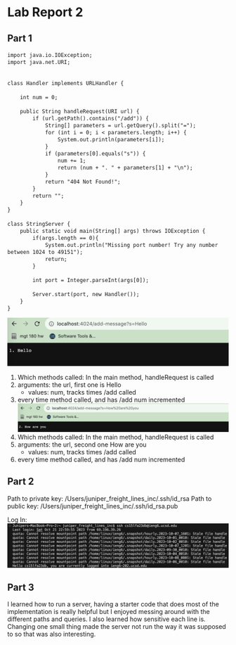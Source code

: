 # Lab Report 2

## Part 1
```
import java.io.IOException;
import java.net.URI;


class Handler implements URLHandler {

    int num = 0;

    public String handleRequest(URI url) {
        if (url.getPath().contains("/add")) {
            String[] parameters = url.getQuery().split("=");
            for (int i = 0; i < parameters.length; i++) {
                System.out.println(parameters[i]);
            }
            if (parameters[0].equals("s")) {
                num += 1;
                return (num + ". " + parameters[1] + "\n");    
            }
            return "404 Not Found!";
        }
        return "";
    }
}
    
class StringServer {
    public static void main(String[] args) throws IOException {
        if(args.length == 0){
            System.out.println("Missing port number! Try any number between 1024 to 49151");
            return;
        }

        int port = Integer.parseInt(args[0]);

        Server.start(port, new Handler());
    }
}
```

![Image](Hello.png)
1. Which methods called: In the main method, handleRequest is called
2. arguments: the url, first one is Hello
    - values: num, tracks times /add called
3. every time method called, and has /add num incremented
![Image](How.png)
1. Which methods called: In the main method, handleRequest is called
2. arguments: the url, second one How are you
    - values: num, tracks times /add called
3. every time method called, and has /add num incremented

## Part 2
Path to private key: /Users/juniper_freight_lines_inc/.ssh/id_rsa
Path to public key: /Users/juniper_freight_lines_inc/.ssh/id_rsa.pub

Log In: 
![Image](loggingIn.png)

## Part 3
I learned how to run a server, having a starter code that does most of the implementation is really helpful but I enjoyed messing around with the different paths and queries. I also learned how sensitive each line is. Changing one small thing made the server not run the way it was supposed to so that was also interesting. 
